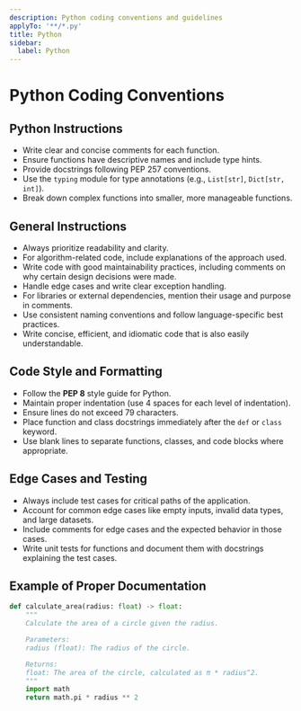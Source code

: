 ```yaml
---
description: Python coding conventions and guidelines
applyTo: '**/*.py'
title: Python
sidebar:
  label: Python
---
```


# Python Coding Conventions

## Python Instructions

- Write clear and concise comments for each function.
- Ensure functions have descriptive names and include type hints.
- Provide docstrings following PEP 257 conventions.
- Use the `typing` module for type annotations (e.g., `List[str]`, `Dict[str, int]`).
- Break down complex functions into smaller, more manageable functions.

## General Instructions

- Always prioritize readability and clarity.
- For algorithm-related code, include explanations of the approach used.
- Write code with good maintainability practices, including comments on why certain design decisions were made.
- Handle edge cases and write clear exception handling.
- For libraries or external dependencies, mention their usage and purpose in comments.
- Use consistent naming conventions and follow language-specific best practices.
- Write concise, efficient, and idiomatic code that is also easily understandable.

## Code Style and Formatting

- Follow the **PEP 8** style guide for Python.
- Maintain proper indentation (use 4 spaces for each level of indentation).
- Ensure lines do not exceed 79 characters.
- Place function and class docstrings immediately after the `def` or `class` keyword.
- Use blank lines to separate functions, classes, and code blocks where appropriate.

## Edge Cases and Testing

- Always include test cases for critical paths of the application.
- Account for common edge cases like empty inputs, invalid data types, and large datasets.
- Include comments for edge cases and the expected behavior in those cases.
- Write unit tests for functions and document them with docstrings explaining the test cases.

## Example of Proper Documentation

```python
def calculate_area(radius: float) -> float:
    """
    Calculate the area of a circle given the radius.

    Parameters:
    radius (float): The radius of the circle.

    Returns:
    float: The area of the circle, calculated as π * radius^2.
    """
    import math
    return math.pi * radius ** 2
```
